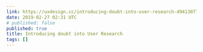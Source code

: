 ```yaml
---
link: https://uxdesign.cc/introducing-doubt-into-user-research-d94130778175
date: 2019-02-27 02:31 UTC
# published: false
published: true
title: Introducing doubt into User Research
tags: []
---
```



